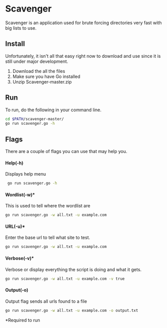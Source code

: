 # Scavenger
Scavenger is an application used for brute forcing directories very fast with big lists to use.

## Install
Unfortunately, it isn't all that easy right now to download and use since it is still under major development.

1. Download the all the files
2. Make sure you have Go installed
3. Unzip Scavenger-master.zip

## Run
To run, do the following in your command line.
 ```sh
 cd $PATH/scavenger-master/
 go run scavenger.go -h
 ```
 ## Flags

 There are a couple of flags you can use that may help you.

 #### Help(-h)
 Displays help menu
 ```sh
  go run scavenger.go -h
 ````
 #### Wordlist(-w)*
 This is used to tell where the wordlist are
 ```sh
go run scavenger.go -w all.txt -u example.com
 ```
 #### URL(-u)*
 Enter the base url to tell what site to test.
 ```sh
go run scavenger.go -w all.txt -u example.com
 ```
#### Verbose(-v)*
Verbose or display everything the script is doing and what it gets.
 ```sh
go run scavenger.go -w all.txt -u example.com -v true
 ```
#### Output(-o)
Output flag sends all urls found to a file
```sh
go run scavenger.go -w all.txt -u example.com -o output.txt
```


 *Required to run
